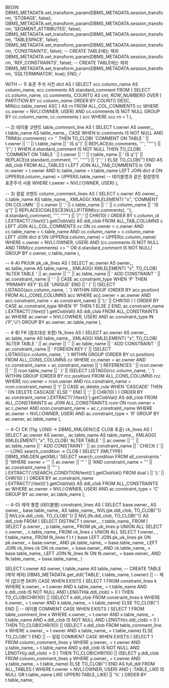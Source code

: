 BEGIN
  DBMS_METADATA.set_transform_param(DBMS_METADATA.session_transform, 'STORAGE', false);
  DBMS_METADATA.set_transform_param(DBMS_METADATA.session_transform, 'SEGMENT_ATTRIBUTES', false);
  DBMS_METADATA.set_transform_param(DBMS_METADATA.session_transform, 'TABLESPACE', false);
  DBMS_METADATA.set_transform_param(DBMS_METADATA.session_transform, 'CONSTRAINTS', false);      -- CREATE TABLE에는 제외
  DBMS_METADATA.set_transform_param(DBMS_METADATA.session_transform, 'REF_CONSTRAINTS', false);  -- CREATE TABLE에는 제외
  DBMS_METADATA.set_transform_param(DBMS_METADATA.session_transform, 'SQLTERMINATOR', true);
END;
/

WITH
-- 1) 표준 주석 사전
dict AS (
  SELECT scc.column_name AS column_name,
         scc.comments     AS standard_comment
  FROM (
    SELECT cc.column_name,
           cc.comments,
           COUNT(*) AS cnt,
           ROW_NUMBER() OVER (
             PARTITION BY cc.column_name
             ORDER BY COUNT(*) DESC, MIN(cc.table_name) ASC
           ) AS rn
    FROM   ALL_COL_COMMENTS cc
    WHERE  cc.owner = NVL(:OWNER, USER)
      AND  cc.comments IS NOT NULL
    GROUP  BY cc.column_name, cc.comments
  ) scc
  WHERE scc.rn = 1
),

-- 2) 테이블 코멘트
table_comment_line AS (
  SELECT t.owner        AS owner_,
         t.table_name   AS table_name_,
         CASE
           WHEN tc.comments IS NOT NULL AND TRIM(tc.comments) <> '' THEN
             TO_CLOB(
               'COMMENT ON TABLE ' || t.owner || '.' || t.table_name ||
               ' IS q''[' || REPLACE(tc.comments, '''', '''''') || ']'';'
             )
           WHEN d.standard_comment IS NOT NULL THEN
             TO_CLOB(
               'COMMENT ON TABLE ' || t.owner || '.' || t.table_name ||
               ' IS q''[' || REPLACE(d.standard_comment, '''', '''''') || ']'';'
             )
           ELSE TO_CLOB('')
         END AS ddl_clob
  FROM ALL_TABLES t
  LEFT JOIN ALL_TAB_COMMENTS tc
    ON tc.owner = t.owner
   AND tc.table_name = t.table_name
  LEFT JOIN dict d
    ON UPPER(d.column_name) = UPPER(t.table_name)  -- 테이블명과 같은 컬럼명의 표준주석 사용
  WHERE t.owner = NVL(:OWNER, USER)
),

-- 3) 컬럼 코멘트
column_comment_lines AS (
  SELECT c.owner       AS owner_,
         c.table_name  AS table_name_,
         XMLAGG(
           XMLELEMENT(
             "x",
             'COMMENT ON COLUMN ' || c.owner || '.' || c.table_name || '.' || c.column_name ||
             ' IS q''[' ||
             REPLACE(COALESCE(NULLIF(TRIM(cc.comments), ''), d.standard_comment), '''', '''''') ||
             ']'';' || CHR(10)
           )
           ORDER BY c.column_id
         ).EXTRACT('//text()').getClobVal() AS ddl_clob
  FROM ALL_TAB_COLUMNS c
  LEFT JOIN ALL_COL_COMMENTS cc
    ON cc.owner = c.owner
   AND cc.table_name = c.table_name
   AND cc.column_name = c.column_name
  LEFT JOIN dict d
    ON UPPER(d.column_name) = UPPER(c.column_name)
  WHERE c.owner = NVL(:OWNER, USER)
    AND (cc.comments IS NOT NULL AND TRIM(cc.comments) <> '' OR d.standard_comment IS NOT NULL)
  GROUP BY c.owner, c.table_name
),

-- 4-A) PK/UK
pk_uk_lines AS (
  SELECT ac.owner       AS owner_,
         ac.table_name  AS table_name_,
         XMLAGG(
           XMLELEMENT(
             "x",
             TO_CLOB(
               'ALTER TABLE ' || ac.owner || '.' || ac.table_name ||
               ' ADD CONSTRAINT ' || ac.constraint_name || ' ' ||
               CASE ac.constraint_type WHEN 'P' THEN 'PRIMARY KEY' ELSE 'UNIQUE' END ||
               ' (' ||
               (SELECT LISTAGG(acc.column_name, ', ') WITHIN GROUP (ORDER BY acc.position)
                  FROM ALL_CONS_COLUMNS acc
                 WHERE acc.owner = ac.owner
                   AND acc.constraint_name = ac.constraint_name) ||
               ');' || CHR(10)
             )
           )
           ORDER BY
             CASE ac.constraint_type WHEN 'P' THEN 1 ELSE 2 END,
             ac.constraint_name
         ).EXTRACT('//text()').getClobVal() AS ddl_clob
  FROM ALL_CONSTRAINTS ac
  WHERE ac.owner = NVL(:OWNER, USER)
    AND ac.constraint_type IN ('P','U')
  GROUP BY ac.owner, ac.table_name
),

-- 4-B) FK (참조대상 포함)
fk_lines AS (
  SELECT ac.owner      AS owner_,
         ac.table_name AS table_name_,
         XMLAGG(
           XMLELEMENT(
             "x",
             TO_CLOB(
               'ALTER TABLE ' || ac.owner || '.' || ac.table_name ||
               ' ADD CONSTRAINT ' || ac.constraint_name || ' FOREIGN KEY (' ||
               (SELECT LISTAGG(cc.column_name, ', ') WITHIN GROUP (ORDER BY cc.position)
                  FROM ALL_CONS_COLUMNS cc
                 WHERE cc.owner = ac.owner
                   AND cc.constraint_name = ac.constraint_name) ||
               ') REFERENCES ' || rcon.owner || '.' || rcon.table_name || ' (' ||
               (SELECT LISTAGG(rcc.column_name, ', ') WITHIN GROUP (ORDER BY rcc.position)
                  FROM ALL_CONS_COLUMNS rcc
                 WHERE rcc.owner = rcon.owner
                   AND rcc.constraint_name = rcon.constraint_name) ||
               ')' ||
               CASE ac.delete_rule WHEN 'CASCADE' THEN ' ON DELETE CASCADE' ELSE '' END ||
               ';' || CHR(10)
             )
           )
           ORDER BY ac.constraint_name
         ).EXTRACT('//text()').getClobVal() AS ddl_clob
  FROM ALL_CONSTRAINTS ac
  JOIN ALL_CONSTRAINTS rcon
    ON rcon.owner = ac.r_owner
   AND rcon.constraint_name = ac.r_constraint_name
  WHERE ac.owner = NVL(:OWNER, USER)
    AND ac.constraint_type = 'R'
  GROUP BY ac.owner, ac.table_name
),

-- 4-C) CK (11g: LONG → DBMS_XMLGEN으로 CLOB 추출)
ck_lines AS (
  SELECT ac.owner      AS owner_,
         ac.table_name AS table_name_,
         XMLAGG(
           XMLELEMENT(
             "x",
             TO_CLOB(
               'ALTER TABLE ' || ac.owner || '.' || ac.table_name ||
               ' ADD CONSTRAINT ' || ac.constraint_name ||
               ' CHECK (' ||
               -- LONG search_condition → CLOB
               (
                 SELECT XMLTYPE(
                          DBMS_XMLGEN.getXML(
                            'SELECT search_condition FROM all_constraints ' ||
                            'WHERE owner = ''' || ac.owner || ''' ' ||
                            'AND constraint_name = ''' || ac.constraint_name || ''''
                          )
                        ).EXTRACT('//SEARCH_CONDITION/text()').getClobVal()
                 FROM dual
               ) ||
               ');' || CHR(10)
             )
           )
           ORDER BY ac.constraint_name
         ).EXTRACT('//text()').getClobVal() AS ddl_clob
  FROM ALL_CONSTRAINTS ac
  WHERE ac.owner = NVL(:OWNER, USER)
    AND ac.constraint_type = 'C'
  GROUP BY ac.owner, ac.table_name
),

-- 4-D) 제약 통합 (테이블별)
constraint_lines AS (
  SELECT base.owner_ AS owner_,
         base.table_name_ AS table_name_,
         NVL(pk.ddl_clob, TO_CLOB('')) ||
         NVL(ck.ddl_clob, TO_CLOB('')) ||
         NVL(fk.ddl_clob, TO_CLOB('')) AS ddl_clob
  FROM (
    SELECT DISTINCT t.owner_ , t.table_name_
    FROM (
      SELECT p.owner_ , p.table_name_ FROM pk_uk_lines p
      UNION ALL
      SELECT c.owner_ , c.table_name_ FROM ck_lines c
      UNION ALL
      SELECT f.owner_ , f.table_name_ FROM fk_lines f
    ) t
  ) base
  LEFT JOIN pk_uk_lines pk ON pk.owner_ = base.owner_ AND pk.table_name_ = base.table_name_
  LEFT JOIN ck_lines    ck ON ck.owner_ = base.owner_ AND ck.table_name_ = base.table_name_
  LEFT JOIN fk_lines    fk ON fk.owner_ = base.owner_ AND fk.table_name_ = base.table_name_
)

SELECT
  t.owner        AS owner,
  t.table_name   AS table_name,
  -- CREATE TABLE (제약 제외)
  DBMS_METADATA.get_ddl('TABLE', t.table_name, t.owner)
  ||
  -- 제약 (없으면 SKIP)
  CASE
    WHEN EXISTS (
      SELECT 1 FROM constraint_lines k
      WHERE k.owner_ = t.owner
        AND k.table_name_ = t.table_name
        AND k.ddl_clob IS NOT NULL
        AND LENGTH(k.ddl_clob) > 0
    )
    THEN TO_CLOB(CHR(10)) ||
         (SELECT k.ddl_clob
            FROM constraint_lines k
           WHERE k.owner_ = t.owner
             AND k.table_name_ = t.table_name)
    ELSE TO_CLOB('')
  END
  ||
  -- 테이블 COMMENT
  CASE
    WHEN EXISTS (
      SELECT 1 FROM table_comment_line x
      WHERE x.owner_ = t.owner
        AND x.table_name_ = t.table_name
        AND x.ddl_clob IS NOT NULL
        AND LENGTH(x.ddl_clob) > 0
    )
    THEN TO_CLOB(CHR(10)) ||
         (SELECT x.ddl_clob
            FROM table_comment_line x
           WHERE x.owner_ = t.owner
             AND x.table_name_ = t.table_name)
    ELSE TO_CLOB('')
  END
  ||
  -- 컬럼 COMMENT
  CASE
    WHEN EXISTS (
      SELECT 1 FROM column_comment_lines y
      WHERE y.owner_ = t.owner
        AND y.table_name_ = t.table_name
        AND y.ddl_clob IS NOT NULL
        AND LENGTH(y.ddl_clob) > 0
    )
    THEN TO_CLOB(CHR(10)) ||
         (SELECT y.ddl_clob
            FROM column_comment_lines y
           WHERE y.owner_ = t.owner
             AND y.table_name_ = t.table_name)
    ELSE TO_CLOB('')
  END AS full_ddl
FROM ALL_TABLES t
WHERE t.owner = NVL(:OWNER, USER)
  AND ( :TABLE_LIKE IS NULL OR t.table_name LIKE UPPER(:TABLE_LIKE) || '%' )
ORDER BY t.table_name;
